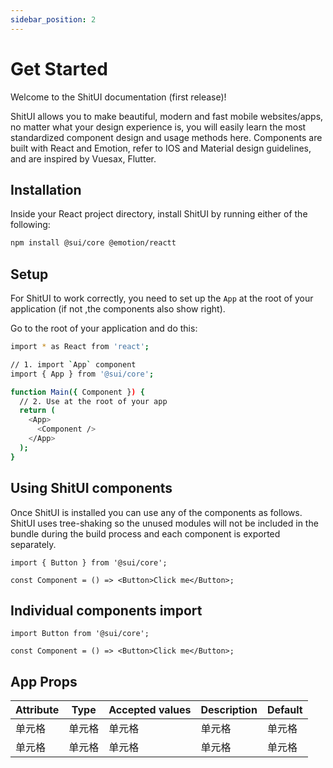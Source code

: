 ```yaml
---
sidebar_position: 2
---
```


# Get Started

Welcome to the ShitUI documentation (first release)!

ShitUI allows you to make beautiful, modern and fast mobile websites/apps, no matter what your design experience is, you will easily learn the most standardized component design and usage methods here. Components are built with React and Emotion, refer to IOS and Material design guidelines, and are inspired by Vuesax, Flutter.

## Installation

Inside your React project directory, install ShitUI by running either of the following:

```bash
npm install @sui/core @emotion/reactt
```

## Setup

For ShitUI to work correctly, you need to set up the `App` at the root of your application (if not ,the components also show right).

Go to the root of your application and do this:

```bash
import * as React from 'react';

// 1. import `App` component
import { App } from '@sui/core';

function Main({ Component }) {
  // 2. Use at the root of your app
  return (
    <App>
      <Component />
    </App>
  );
}
```

## Using ShitUI components

Once ShitUI is installed you can use any of the components as follows. ShitUI uses tree-shaking so the unused modules will not be included in the bundle during the build process and each component is exported separately.

```tsx
import { Button } from '@sui/core';

const Component = () => <Button>Click me</Button>;
```

## Individual components import

```tsx
import Button from '@sui/core';

const Component = () => <Button>Click me</Button>;
```

## App Props

| Attribute | Type   | Accepted values | Description | Default |
| --------- | ------ | --------------- | ----------- | ------- |
| 单元格    | 单元格 | 单元格          | 单元格      | 单元格  |
| 单元格    | 单元格 | 单元格          | 单元格      | 单元格  |
